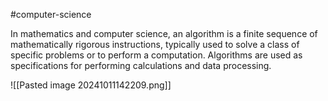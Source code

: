 #computer-science 

In mathematics and computer science, an algorithm is a finite sequence of mathematically rigorous instructions, typically used to solve a class of specific problems or to perform a computation. Algorithms are used as specifications for performing calculations and data processing.

![[Pasted image 20241011142209.png]]